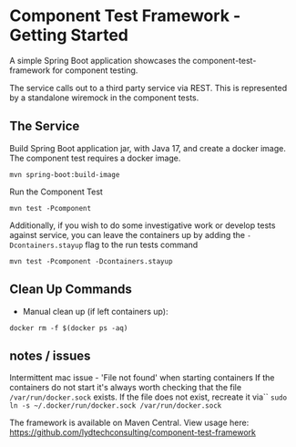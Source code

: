 # Component Test Framework - Getting Started

A simple Spring Boot application showcases the component-test-framework for component testing.


The service calls out to a third party service via REST.  This is represented by a standalone wiremock in the component tests.


## The Service

Build Spring Boot application jar, with Java 17, and create a docker image.  The component test requires a docker image.
```
mvn spring-boot:build-image
```

Run the Component Test
```
mvn test -Pcomponent
```


Additionally, if you wish to do some investigative work or develop tests against service, you can leave the containers up by adding the `-Dcontainers.stayup` flag to the run tests command 
```
mvn test -Pcomponent -Dcontainers.stayup
```

## Clean Up Commands

- Manual clean up (if left containers up):
```
docker rm -f $(docker ps -aq)
```


## notes / issues
Intermittent mac issue - 'File not found' when starting containers
If the containers do not start it's always worth checking that the file `/var/run/docker.sock` exists.   If the file does not exist, recreate it via``
`sudo ln -s ~/.docker/run/docker.sock /var/run/docker.sock`


The framework is available on Maven Central.  View usage here:  https://github.com/lydtechconsulting/component-test-framework
